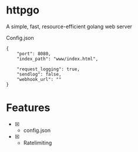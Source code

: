 # httpgo
A simple, fast, resource-efficient golang web server

Config.json
```
{
    "port": 8080,
    "index_path": "www/index.html",

    "request_logging": true,
    "sendlog": false,
    "webhook_url": ""
}
```

# Features
- [x] + config.json
- [x] + Ratelimiting
